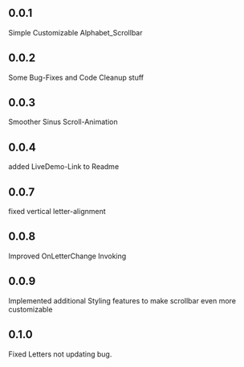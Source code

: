 ## 0.0.1

Simple Customizable Alphabet_Scrollbar

## 0.0.2
Some Bug-Fixes and Code Cleanup stuff

## 0.0.3
Smoother Sinus Scroll-Animation

## 0.0.4
added LiveDemo-Link to Readme

## 0.0.7
fixed vertical letter-alignment

## 0.0.8
Improved OnLetterChange Invoking

## 0.0.9
Implemented additional Styling features
to make scrollbar even more customizable

## 0.1.0
Fixed Letters not updating bug.
